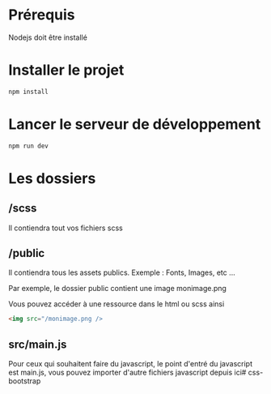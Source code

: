 # Prérequis

Nodejs doit être installé

# Installer le projet

```bash
npm install
```


# Lancer le serveur de développement

```bash
npm run dev
```

# Les dossiers

## /scss
Il contiendra tout vos fichiers scss

## /public

Il contiendra tous les assets publics.
Exemple : Fonts, Images, etc ...

Par exemple, le dossier public contient une image monimage.png

Vous pouvez accéder à une ressource dans le html ou scss ainsi

```html
<img src="/monimage.png />
```

## src/main.js

Pour ceux qui souhaitent faire du javascript, le point d'entré du javascript est main.js, vous pouvez importer d'autre fichiers javascript depuis ici#   c s s - b o o t s t r a p  
 